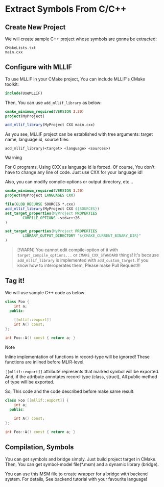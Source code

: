 # Extract Symbols From C/C++

## Create New Project

We will create sample C++ project whose symbols are gonna be extracted:

```
CMakeLists.txt
main.cxx
```

## Configure with MLLIF

To use MLLIF in your CMake project,
You can include MLLIF's CMake toolkit:

```cmake
include(UseMLLIF)
```

Then, You can use `add_mllif_library` as below:

```cmake
cmake_minimum_required(VERSION 3.20)
project(MyProject)

add_mllif_library(MyProject CXX main.cxx)
```

As you see, MLLIF project can be established with tree arguments:
target name, language id, source files:

```
add_mllif_library(<target> <language> <sources>)
```

> [!WARNING]
> For C programs, Using CXX as language id is forced.
> Of course, You don't have to change any line of code.
> Just use CXX for your language id!

Also, you can modify compile-options or output directory, etc...

```cmake
cmake_minimum_required(VERSION 3.20)
project(MyProject LANGUAGES CXX)

file(GLOB_RECURSE SOURCES *.cxx)
add_mllif_library(MyProject CXX ${SOURCES})
set_target_properties(MyProject PROPERTIES
        COMPILE_OPTIONS -std=c++26
)

set_target_properties(MyProject PROPERTIES
        LIBRARY_OUTPUT_DIRECTORY "${CMAKE_CURRENT_BINARY_DIR}"
)
```

> [!WARN]
> You cannot edit compile-option of it with `target_compile_options...` or `CMAKE_CXX_STANDARD` things!
> It's because `add_mllif_library` is implemented with `add_custom_target`.
> If you know how to interoperates them, Please make Pull Request!!!

## Tag it!

We will use sample C++ code as below:

```c++
class Foo {
    int a;
  public:
  
    [[mllif::export]]
    int A() const;
};

int Foo::A() const { return a; }
```

> [!NOTE]
> Inline implementation of functions in record-type will be ignored!
> These functions are inlined before MLIR-level.

``[[mllif::export]]`` attribute represents that marked symbol will be exported.
And, if the attribute annotates record-type (class, struct),
All public method of type will be exported.

So, This code and the code described before make same result:

```c++
class Foo [[mllif::export]] {
    int a;
  public:
  
    int A() const;
};

int Foo::A() const { return a; }
```

## Compilation, Symbols

You can get symbols and bridge simply.
Just build project target in CMake.
Then, You can get symbol-model file(\*.msm) and a dynamic library (bridge).

You can use this MSM file to create wrapper for a bridge with backend system.
For details, See backend tutorial with your favourite language!
